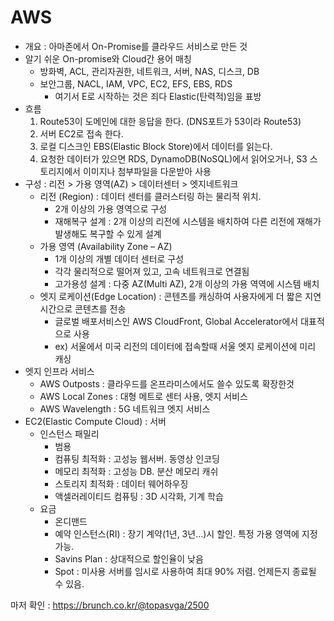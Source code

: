 # AWS

- 개요 : 아마존에서 On-Promise를 클라우드 서비스로 만든 것
- 알기 쉬운 On-promise와 Cloud간 용어 매칭
  - 방화벽, ACL, 관리자권한, 네트워크, 서버, NAS, 디스크, DB
  - 보안그룹, NACL, IAM, VPC, EC2, EFS, EBS, RDS
    - 여기서 E로 시작하는 것은 죄다 Elastic(탄력적)임을 표방
- 흐름
  1. Route53이 도메인에 대한 응답을 한다.  (DNS포트가 53이라 Route53)
  2. 서버 EC2로 접속 한다.
  3. 로컬 디스크인 EBS(Elastic Block Store)에서 데이터를 읽는다.
  4. 요청한 데이터가 있으면 RDS, DynamoDB(NoSQL)에서 읽어오거나, S3 스토리지에서 이미지나 첨부파일을 다운받아 사용
- 구성 : 리전 > 가용 영역(AZ) > 데이터센터 > 엣지네트워크
  - 리전 (Region) : 데이터 센터를 클러스터링 하는 물리적 위치.
    - 2개 이상의 가용 영역으로 구성
    - 재해복구 설계 : 2개 이상의 리전에 시스템을 배치하여 다른 리전에 재해가 발생해도 복구할 수 있게 설계
  - 가용 영역 (Availability Zone – AZ)
    - 1개 이상의 개별 데이터 센터로 구성
    - 각각 물리적으로 떨어져 있고, 고속 네트워크로 연결됨
    - 고가용성 설계 : 다중 AZ(Multi AZ), 2개 이상의 가용 역역에 시스템 배치
  - 엣지 로케이션(Edge Location) : 콘텐츠를 캐싱하여 사용자에게 더 짧은 지연 시간으로 콘텐츠를 전송
    - 글로벌 배포서비스인 AWS CloudFront, Global Accelerator에서 대표적으로 사용
    - ex) 서울에서 미국 리전의 데이터에 접속할때 서울 엣지 로케이션에 미리 캐싱
- 엣지 인프라 서비스
  - AWS Outposts : 클라우드를 온프라미스에서도 쓸수 있도록 확장한것
  - AWS Local Zones : 대형 메트로 센터 사용, 엣지 서비스
  - AWS Wavelength : 5G 네트워크 엣지 서비스
- EC2(Elastic Compute Cloud) : 서버
  - 인스턴스 패밀리
    - 범용
    - 컴퓨팅 최적화 : 고성능 웹서버. 동영상 인코딩
    - 메모리 최적화 : 고성능 DB. 분산 메모리 캐쉬
    - 스토리지 최적화 : 데이터 웨어하우징
    - 액셀러레이티드 컴퓨팅 : 3D 시각화, 기계 학습
  - 요금
    - 온디맨드
    - 예약 인스턴스(RI) : 장기 계약(1년, 3년...)시 할인. 특정 가용 영역에 지정 가능.
    - Savins Plan : 상대적으로 할인율이 낮음
    - Spot : 미사용 서버를 임시로 사용하여 최대 90% 저렴. 언제든지 종료될 수 있음.

마저 확인 : https://brunch.co.kr/@topasvga/2500